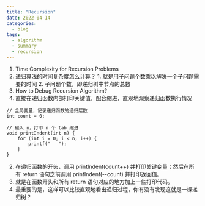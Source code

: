 ```yaml
---
title: "Recursion"
date: 2022-04-14
categories:
  - blog
tags:
  - algorithm
  - summary
  - recursion
---
```


1. Time Complexity for Recursion Problems
  1. 递归算法的时间复杂度怎么计算？
    1. 就是用子问题个数乘以解决一个子问题需要的时间
    2. 子问题个数，即递归树中节点的总数
2. How to Debug Recursion Algorithm?
  1. 直接在递归函数内部打印关键值，配合缩进，直观地观察递归函数执行情况
  ```
  // 全局变量，记录递归函数的递归层数
  int count = 0;

  // 输入 n，打印 n 个 tab 缩进
  void printIndent(int n) {
      for (int i = 0; i < n; i++) {
          printf("   ");
      }
  }
  ```

  2. 在递归函数的开头，调用 printIndent(count++) 并打印关键变量；然后在所有 return 语句之前调用 printIndent(--count) 并打印返回值。
  3. 就是在函数开头和所有 return 语句对应的地方加上一些打印代码。
  4. 最重要的是，这样可以比较直观地看出递归过程，你有没有发现这就是一棵递归树？








    






